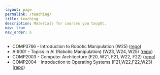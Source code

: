 ```yaml
---
layout: page
permalink: /teaching/
title: teaching
description: Materials for courses you taught.
nav: true
nav_order: 6
---
```


  * COMP3766 - Introduction to Robotic Manipulation (W25) (<a href="https://github.com/vncprado/COMP3766" target="_blank">repo</a>)
  * AI6001  - Topics in AI (Robotic Manipulation) (W23, W24, W25) (<a href="https://github.com/vncprado/AI6001-OMX-Moveit-devcontainer" target="_blank">repo</a>)
  * COMP2003 - Computer Architecture (F20, W21, F21, W22, F22) (<a href="https://github.com/vncprado/COMP2003" target="_blank">repo</a>)
  * COMP2004 - Introduction to Operating Systems (F21,W22,F22,W23) (<a href="https://github.com/vncprado/COMP2004" target="_blank">repo</a>)
